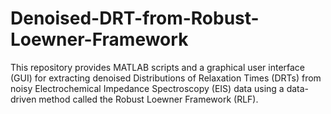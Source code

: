 # Denoised-DRT-from-Robust-Loewner-Framework
This repository provides MATLAB scripts and a graphical user interface (GUI) for extracting denoised Distributions of Relaxation Times (DRTs) from noisy Electrochemical Impedance Spectroscopy (EIS) data using a data-driven method called the Robust Loewner Framework (RLF).
